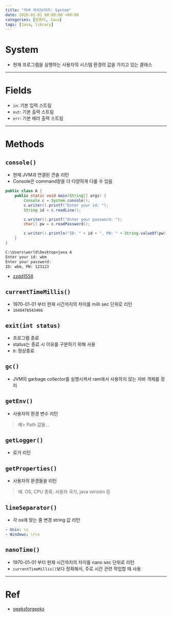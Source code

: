```yaml
---
title: "자바 라이브러리: System"
date: 2020-01-01 00:00:00 +09:00
categories: [컴퓨터, Java]
tags: [Java, library]
---
```


# System
- 현재 프로그램을 실행하는 사용자의 시스템 환경의 값을 가지고 있는 클래스

---

# Fields
- `in`: 기본 입력 스트림
- `out`: 기본 출력 스트림
- `err`: 기본 에러 출력 스트림

---

# Methods
## `console()`
- 현재 JVM과 연결된 콘솔 리턴
- Console은 command창을 더 다양하게 다룰 수 있음
```java
public class A {
	public static void main(String[] args) {
		Console c = System.console();
		c.writer().printf("Enter your id: ");
		String id = c.readLine();

		c.writer().printf("Enter your password: ");
		char[] pw = c.readPassword();

		c.writer().println("ID: " + id + ", PW: " + String.valueOf(pw));
	}
}
```
```cmd
C:\Users\world\Desktop>java A
Enter your id: wbm
Enter your password:
ID: wbm, PW: 123123
```
- [zzdd1558](https://zzdd1558.tistory.com/156)

## `currentTimeMillis()`
- 1970-01-01 부터 현재 시간까지의 차이를 milli sec 단위로 리턴
- `1648476543466`


## `exit(int status)`
- 프로그램 종료
- status는 종료 시 이유를 구분하기 위해 사용
- `0`: 정상종료


## `gc()`
- JVM의 garbage collector를 실행시켜서 ram에서 사용하지 않는 자바 객체를 정리



## `getEnv()`
- 사용자의 환경 변수 리턴
> 예> Path 값들...


## `getLogger()`
- 로거 리턴



## `getProperties()`
- 사용자의 환경들을 리턴
> 예. OS, CPU 종류, 사용자 국가, java version 등



## `lineSeparator()`
- 각 os에 맞는 줄 변경 string 값 리턴
```yaml
- Unix: \n
- Windows: \r\n
```



## `nanoTime()`
- 1970-01-01 부터 현재 시간까지의 차이를 nano sec 단위로 리턴
- `currentTimeMillis()`보다 정확해서, 주로 시간 관련 작업할 때 사용


---

# Ref
- [geeksforgeeks](https://www.geeksforgeeks.org/java-lang-system-class-java/)
